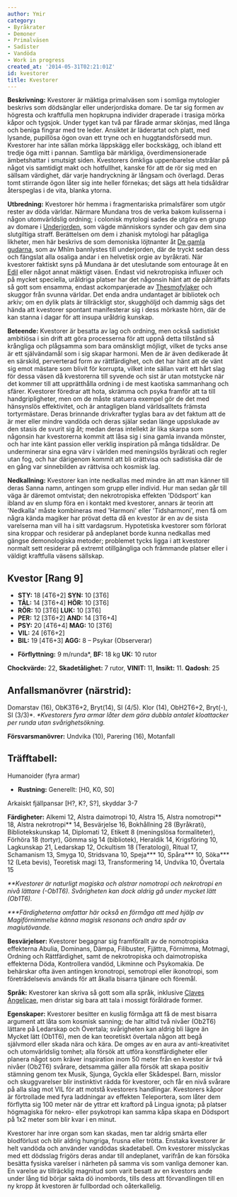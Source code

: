 ```yaml
---
author: Ymir
category:
- Byråkrater
- Demoner
- Primalväsen
- Sadister
- Vandöda
- Work in progress
created_at: '2014-05-31T02:21:01Z'
id: kvestorer
title: Kvestorer
---
```

**Beskrivning:** Kvestorer är mäktiga primalväsen som i somliga mytologier beskrivs som dödsänglar eller underjordiska domare. De tar sig formen av högresta och kraftfulla men hopkrupna individer draperade i trasiga mörka kåpor och tygsjok. Under tyget kan två par fårade armar skönjas, med långa och beniga fingrar med tre leder. Ansiktet är läderartat och platt, med lysande, pupillösa ögon ovan ett tryne och en huggtandsförsedd mun. Kvestorer har inte sällan mörka läppskägg eller bockskägg, och ibland ett tredje öga mitt i pannan. Samtliga bär märkliga, överdimensionerade ämbetshattar i smutsigt siden. Kvestorers ömkliga uppenbarelse utstrålar på något vis samtidigt makt och hotfullhet, kanske för att de rör sig med en sällsam värdighet, där varje handryckning är långsam och överlagd. Deras tomt stirrande ögon låter sig inte heller förnekas; det sägs att hela tidsåldrar återspeglas i de vita, blanka ytorna.

**Utbredning:** Kvestorer hör hemma i fragmentariska primalsfärer som utgör rester av döda världar. Närmare Mundana tros de verka bakom kulisserna i någon utomvärldslig ordning; i colonisk mytologi sades de utgöra en grupp av domare i [Underjorden], som vägde människors synder och gav dem sina slutgiltiga straff. Berättelsen om dem i zhanisk mytologi har påtagliga likheter, men här beskrivs de som demoniska löjtnanter åt [De gamla gudarna], som av Mhîm bannlystes till underjorden, där de tryckt sedan dess och fängslat alla osaliga andar i en helvetisk orgie av byråkrati. När kvestorer faktiskt syns på Mundana är det uteslutande som entourage åt en [Edil] eller något annat mäktigt väsen. Endast vid nekrotropiska influxer och på mycket speciella, uråldriga platser har det någonsin hänt att de påträffats så gott som ensamma, endast ackompanjerade av [Thesmofylaker] och skuggor från svunna världar. Det enda andra undantaget är bibliotek och arkiv; om en dylik plats är tillräckligt stor, skugghöljd och dammig sägs det hända att kvestorer spontant manifesterar sig i dess mörkaste hörn, där de kan stanna i dagar för att insupa uråldrig kunskap.

**Beteende:** Kvestorer är besatta av lag och ordning, men också sadistiskt ambitiösa i sin drift att göra processerna för att uppnå detta tillstånd så krångliga och plågsamma som bara omänskligt möjligt, vilket de tycks anse är ett självändamål som i sig skapar harmoni. Men de är även dedikerade åt en särskild, perverterad form av rättfärdighet, och det har hänt att de vänt sig emot mästare som blivit för korrupta, vilket inte sällan varit ett hårt slag för dessa väsen då kvestorerna till syvende och sist är utan motstycke när det kommer till att upprätthålla ordning i de mest kaotiska sammanhang och sfärer. Kvestorer föredrar att hota, skrämma och psyka framför att ta till handgripligheter, men om de måste statuera exempel gör de det med hänsynslös effektivitet, och är antagligen bland världsalltets främsta tortyrmästare. Deras brinnande drivkrafter tyglas bara av det faktum att de är mer eller mindre vandöda och deras själar sedan länge uppslukade av den stasis de svurit sig åt; medan deras intellekt är lika skarpa som någonsin har kvestorerna kommit att låsa sig i sina gamla invanda mönster, och har inte känt passion eller verklig inspiration på många tidsåldrar. De underminerar sina egna värv i världen med meningslös byråkrati och regler utan fog, och har därigenom kommit att bli orättvisa och sadistiska där de en gång var sinnebilden av rättvisa och kosmisk lag.

**Nedkallning:** Kvestorer kan inte nedkallas med mindre än att man känner till deras Sanna namn, antingen som grupp eller individ. Hur man sedan går till väga är däremot omtvistat; den nekrotropiska effekten 'Dödsport' kan ibland av en slump föra en i kontakt med kvestorer, annars är teorin att 'Nedkalla' måste kombineras med 'Harmoni' eller 'Tidsharmoni', men få om några kända magiker har prövat detta då en kvestor är en av de sista varelserna man vill ha i sitt vardagsrum. Hypotetiska kvestorer som förlorat sina kroppar och residerar på andeplanet borde kunna nedkallas med gängse demonologiska metoder; problemet tycks ligga i att kvestorer normalt sett residerar på extremt otillgängliga och främmande platser eller i väldigt kraftfulla väsens sällskap.

## Kvestor \[Rang 9\]

-   **STY:** 18 \[4T6+2\] **SYN:** 10 \[3T6\]
-   **TÅL:** 14 \[3T6+4\] **HÖR:** 10 \[3T6\]
-   **RÖR:** 10 \[3T6\] **LUK:** 10 \[3T6\]
-   **PER:** 12 \[3T6+2\] **AND:** 14 \[3T6+4\]
-   **PSY:** 20 \[4T6+4\] **MAG:** 10 \[3T6\]
-   **VIL:** 24 \[6T6+2\]
-   **BIL:** 19 \[4T6+3\] **AGG:** 8 – Psykar (Observerar)

<!-- -->

-   **Förflyttning:** 9 m/runda\*, **BF:** 18 kg **UK:** 10 rutor

**Chockvärde:** 22, **Skadetålighet:** 7 rutor, **VINIT:** 11, **Insikt:** 11. **Qadosh**: 25

## Anfallsmanövrer (närstrid):

Domarstav (16), ObK3T6+2, Bryt(14), SI (4/5).
Klor (14), ObH2T6+2, Bryt(-), SI (3/3)\*.
*\*Kvestorers fyra armar låter dem göra dubbla antalet kloattacker per runda utan svårighetsökning.*

**Försvarsmanövrer:** Undvika (10), Parering (16), Motanfall

## Träfftabell:

Humanoider (fyra armar)

-   **Rustning:** Generellt: \[H0, K0, S0\]

Arkaiskt fjällpansar \[H?, K?, S?\], skyddar 3-7

**Färdigheter:** Alkemi 12, Alstra daimotropi 10, Alstra <aspekt> 15, Alstra nomotropi\*\* 18, Alstra nekrotropi\*\* 14, Besvärjelse 16, Bokhållning 28 (Byråkrati), Bibliotekskunskap 14, Diplomati 12, Etikett 8 (meningslösa formaliteter), Förhöra 18 (tortyr), Gömma sig 14 (bibliotek), Heraldik 14, Krigsföring 10, Lagkunskap 21, Ledarskap 12, Ockultism 18 (Teratologi), Ritual 17, Schamanism 13, Smyga 10, Stridsvana 10, Speja\*\*\* 10, Spåra\*\*\* 10, Söka\*\*\* 12 (Leta bevis), Teoretisk magi 13, Transformering 14, Undvika 10, Övertala 15

*\*\*Kvestorer är naturligt magiska och alstrar nomotropi och nekrotropi en nivå lättare (-Ob1T6). Svårigheten kan dock aldrig gå under mycket lätt (Ob1T6).*

*\*\*\*Färdigheterna omfattar här också en förmåga att med hjälp av Magiförnimmelse känna magisk resonans och andra spår av magiutövande.*

**Besvärjelser:** Kvestorer begagnar sig framförallt av de nomotropiska effekterna Abulia, Dominans, Dämpa, Filibuster, Fjättra, Förnimma, Motmagi, Ordning och Rättfärdighet, samt de nekrotropiska och daimotropiska effekterna Döda, Kontrollera vandöd, Likminne och Psykomakia. De behärskar ofta även antingen kronotropi, semotropi eller ikonotropi, som företrädelsevis används för att åkalla bisarra tjänare och föremål.

**Språk:** Kvestorer kan skriva så gott som alla språk, inklusive [Claves Angelicae], men dristar sig bara att tala i mossigt föråldrade former.

**Egenskaper:** Kvestorer besitter en kuslig förmåga att få de mest bisarra argument att låta som kosmisk sanning; de har alltid två nivåer (Ob2T6) lättare på Ledarskap och Övertala; svårigheten kan aldrig bli lägre än Mycket lätt (Ob1T6), men de kan teoretiskt övertala någon att begå självmord eller skada nära och kära. De omges av en aura av anti-kreativitet och utomvärldslig tomhet; alla försök att utföra konstfärdigheter eller planera något som kräver inspiration inom 50 meter från en kvestor är två nivåer (Ob2T6) svårare, detsamma gäller alla försök att skapa positiv stämning genom tex Musik, Sjunga, Gyckla eller Skådespel. Barn, misslor och skuggvarelser blir instinktivt rädda för kvestorer, och får en nivå svårare på alla slag mot VIL för att motstå kvestorers handlingar. Kvestorers kåpor är förtrollade med fyra laddningar av effekten Teleportera, som låter dem förflytta sig 100 meter när de yttrar ett kraftord på Lingua ignota; på platser högmagiska för nekro- eller psykotropi kan samma kåpa skapa en Dödsport på 1x2 meter som blir kvar i en minut.

Kvestorer har inre organ som kan skadas, men tar aldrig smärta eller blodförlust och blir aldrig hungriga, frusna eller trötta. Enstaka kvestorer är helt vandöda och använder vandödas skadetabell. Om kvestorer misslyckas med ett dödsslag frigörs deras andar till andeplanet, varifrån de kan försöka besätta fysiska varelser i närheten på samma vis som vanliga demoner kan. En varelse av tillräcklig magnitud som varit besatt av en kvestors ande under lång tid börjar sakta dö inombords, tills dess att förvandlingen till en ny kropp åt kvestoren är fullbordad och oåterkallelig.

  [Underjorden]: Underjorden
  [De gamla gudarna]: Zhanernas_äldre_gudar
  [Edil]: Edil
  [Thesmofylaker]: Thesmofylaker
  [Claves Angelicae]: Claves_Angelicae